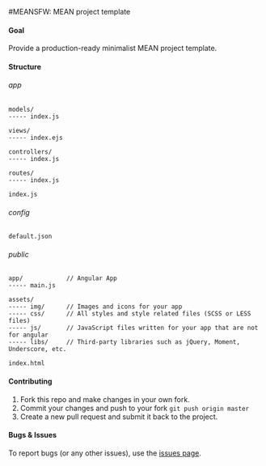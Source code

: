 #MEANSFW: MEAN project template

#### Goal
Provide a production-ready minimalist MEAN project template.


#### Structure

###### app

    models/
    ----- index.js
    
    views/
    ----- index.ejs
    
    controllers/
    ----- index.js
    
    routes/
    ----- index.js
    
    index.js

###### config

    default.json


###### public

    app/            // Angular App
    ----- main.js
    
    assets/
    ----- img/      // Images and icons for your app
    ----- css/      // All styles and style related files (SCSS or LESS files)
    ----- js/       // JavaScript files written for your app that are not for angular
    ----- libs/     // Third-party libraries such as jQuery, Moment, Underscore, etc.
    
    index.html






#### Contributing

1. Fork this repo and make changes in your own fork.
2. Commit your changes and push to your fork `git push origin master`
3. Create a new pull request and submit it back to the project.


#### Bugs & Issues

To report bugs (or any other issues), use the [issues page](https://github.com/aksalj/meansfw/issues).
